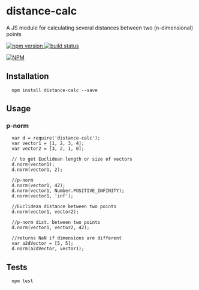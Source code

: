 # distance-calc
A JS module for calculating several distances between two (n-dimensional) points
<p>
    <a href="https://npmjs.org/package/distance-calc">
        <img src="https://badge.fury.io/js/distance-calc.svg"
             alt="npm version">
    </a>
    <a href="https://travis-ci.org/badges/distance-calc">
        <img src="https://travis-ci.org/pataiadam/distance-calc.svg?branch=master"
             alt="build status">
    </a>
</p>

[![NPM](https://nodei.co/npm/distance-calc.png)](https://npmjs.org/package/distance-calc)

## Installation

```
  npm install distance-calc --save
```

## Usage

### p-norm
```
  var d = require('distance-calc');
  var vector1 = [1, 2, 3, 4];
  var vector2 = [3, 2, 1, 0];

  // to get Euclidean length or size of vectors
  d.norm(vector1);
  d.norm(vector1, 2);

  //p-norm
  d.norm(vector1, 42);
  d.norm(vector1, Number.POSITIVE_INFINITY);
  d.norm(vector1, 'inf');

  //Euclidean distance between two points
  d.norm(vector1, vector2);

  //p-norm dist. between two points
  d.norm(vector1, vector2, 42);

  //returns NaN if dimensions are different
  var a2dVector = [5, 5];
  d.norm(a2dVector, vector1);
```
## Tests
```
  npm test
```